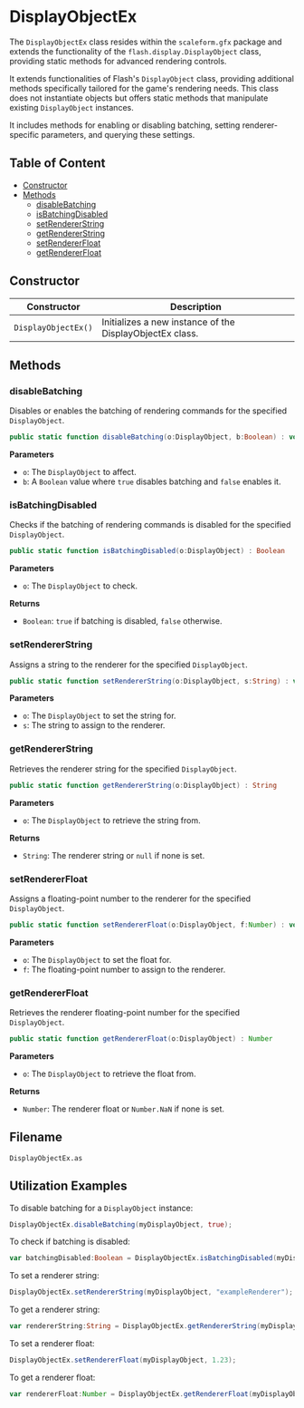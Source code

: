 # DisplayObjectEx
The `DisplayObjectEx` class resides within the `scaleform.gfx` package and extends the functionality of the `flash.display.DisplayObject` class, providing static methods for advanced rendering controls.

It extends functionalities of Flash's `DisplayObject` class, providing additional methods specifically tailored for the game's rendering needs.
This class does not instantiate objects but offers static methods that manipulate existing `DisplayObject` instances.

It includes methods for enabling or disabling batching, setting renderer-specific parameters, and querying these settings.

## Table of Content

- [Constructor](#constructor)
- [Methods](#methods)
  - [disableBatching](#disablebatching)
  - [isBatchingDisabled](#isbatchingdisabled)
  - [setRendererString](#setrendererstring)
  - [getRendererString](#getrendererstring)
  - [setRendererFloat](#setrendererfloat)
  - [getRendererFloat](#getrendererfloat)

## Constructor

| Constructor | Description |
| ----------- | ----------- |
| `DisplayObjectEx()` | Initializes a new instance of the DisplayObjectEx class. |

## Methods

### disableBatching

Disables or enables the batching of rendering commands for the specified `DisplayObject`.

```actionscript
public static function disableBatching(o:DisplayObject, b:Boolean) : void
```

**Parameters**

- `o`: The `DisplayObject` to affect.
- `b`: A `Boolean` value where `true` disables batching and `false` enables it.

### isBatchingDisabled

Checks if the batching of rendering commands is disabled for the specified `DisplayObject`.

```actionscript
public static function isBatchingDisabled(o:DisplayObject) : Boolean
```

**Parameters**

- `o`: The `DisplayObject` to check.

**Returns**

- `Boolean`: `true` if batching is disabled, `false` otherwise.

### setRendererString

Assigns a string to the renderer for the specified `DisplayObject`.

```actionscript
public static function setRendererString(o:DisplayObject, s:String) : void
```

**Parameters**

- `o`: The `DisplayObject` to set the string for.
- `s`: The string to assign to the renderer.

### getRendererString

Retrieves the renderer string for the specified `DisplayObject`.

```actionscript
public static function getRendererString(o:DisplayObject) : String
```

**Parameters**

- `o`: The `DisplayObject` to retrieve the string from.

**Returns**

- `String`: The renderer string or `null` if none is set.

### setRendererFloat

Assigns a floating-point number to the renderer for the specified `DisplayObject`.

```actionscript
public static function setRendererFloat(o:DisplayObject, f:Number) : void
```

**Parameters**

- `o`: The `DisplayObject` to set the float for.
- `f`: The floating-point number to assign to the renderer.

### getRendererFloat

Retrieves the renderer floating-point number for the specified `DisplayObject`.

```actionscript
public static function getRendererFloat(o:DisplayObject) : Number
```

**Parameters**

- `o`: The `DisplayObject` to retrieve the float from.

**Returns**

- `Number`: The renderer float or `Number.NaN` if none is set.

## Filename

```
DisplayObjectEx.as
```

## Utilization Examples

To disable batching for a `DisplayObject` instance:

```actionscript
DisplayObjectEx.disableBatching(myDisplayObject, true);
```

To check if batching is disabled:

```actionscript
var batchingDisabled:Boolean = DisplayObjectEx.isBatchingDisabled(myDisplayObject);
```

To set a renderer string:

```actionscript
DisplayObjectEx.setRendererString(myDisplayObject, "exampleRenderer");
```

To get a renderer string:

```actionscript
var rendererString:String = DisplayObjectEx.getRendererString(myDisplayObject);
```

To set a renderer float:

```actionscript
DisplayObjectEx.setRendererFloat(myDisplayObject, 1.23);
```

To get a renderer float:

```actionscript
var rendererFloat:Number = DisplayObjectEx.getRendererFloat(myDisplayObject);
```
